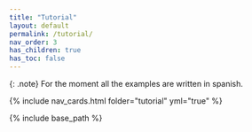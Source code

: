 ```yaml
---
title: "Tutorial"
layout: default
permalink: /tutorial/
nav_order: 3
has_children: true
has_toc: false
---
```


{: .note}
For the moment all the examples are written in spanish.

{% include nav_cards.html folder="tutorial" yml="true" %}

{% include base_path %}
